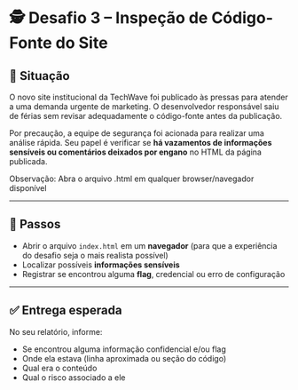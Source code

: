 # 🕵️‍ Desafio 3 – Inspeção de Código-Fonte do Site

## 🧩 Situação

O novo site institucional da TechWave foi publicado às pressas para atender a uma demanda urgente de marketing. O desenvolvedor responsável saiu de férias sem revisar adequadamente o código-fonte antes da publicação.

Por precaução, a equipe de segurança foi acionada para realizar uma análise rápida. Seu papel é verificar se **há vazamentos de informações sensíveis ou comentários deixados por engano** no HTML da página publicada.

Observação: Abra o arquivo .html em qualquer browser/navegador disponível

---

## 🎯 Passos

- Abrir o arquivo `index.html` em um **navegador** (para que a experiência do desafio seja o mais realista possível)
- Localizar possíveis **informações sensíveis**
- Registrar se encontrou alguma **flag**, credencial ou erro de configuração

---


## ✅ Entrega esperada

No seu relatório, informe:

- Se encontrou alguma informação confidencial e/ou flag
- Onde ela estava (linha aproximada ou seção do código)
- Qual era o conteúdo
- Qual o risco associado a ele



